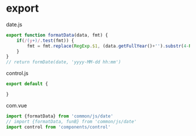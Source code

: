 # export

date.js

```js
export function formatData(data, fmt) {
    if(/(y+)/.test(fmt)) {
        fmt = fmt.replace(RegExp.$1, (data.getFullYear()+'').substr(4-RegExp.$1.length))
    }
}
// return formDate(date, 'yyyy-MM-dd hh:mm')
```

control.js

```js
export default {

}
```

com.vue

```js
import {formatData} from 'common/js/date'
// import {formatData, funB} from 'common/js/date'
import control from 'components/control'
```

